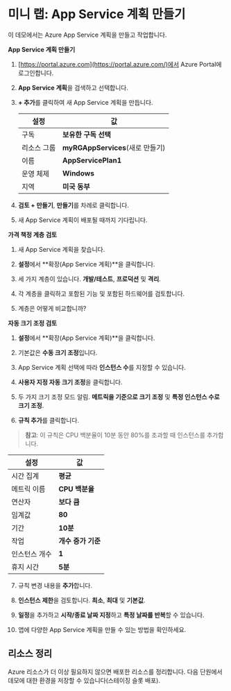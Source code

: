 ﻿# 미니 랩: App Service 계획 만들기

이 데모에서는 Azure App Service 계획을 만들고 작업합니다.

**App Service 계획 만들기**

1. [https://portal.azure.com](https://portal.azure.com/)에서 Azure Portal에 로그인합니다. 

2. **App Service 계획**을 검색하고 선택합니다.

3. **+ 추가**를 클릭하여 새 App Service 계획을 만듭니다.

    | 설정 | 값 |
    | -- | -- |
    | 구독 | **보유한 구독 선택** |
    | 리소스 그룹 | **myRGAppServices**(새로 만들기) |
    | 이름 | **AppServicePlan1** |
    | 운영 체제 | **Windows** |
    | 지역 | **미국 동부** |

4. **검토 + 만들기**, **만들기**를 차례로 클릭합니다.

5. 새 App Service 계획이 배포될 때까지 기다립니다.

**가격 책정 계층 검토**

1. 새 App Service 계획을 찾습니다.

2. **설정**에서 **확장(App Service 계획)**을 클릭합니다.

3. 세 가지 계층이 있습니다. **개발/테스트**, **프로덕션** 및 **격리**.

4. 각 계층을 클릭하고 포함된 기능 및 포함된 하드웨어를 검토합니다.

5. 계층은 어떻게 비교합니까? 

**자동 크기 조정 검토**

1. **설정**에서 **확장(App Service 계획)**을 클릭합니다.

2. 기본값은 **수동 크기 조정**입니다.

3. App Service 계획 선택에 따라 **인스턴스 수**를 지정할 수 있습니다.

4. **사용자 지정 자동 크기 조정**을 클릭합니다.

5. 두 가지 크기 조정 모드 알림. **메트릭을 기준으로 크기 조정** 및 **특정 인스턴스 수로 크기 조정**.

6. **규칙 추가**를 클릭합니다. 

>**참고**: 이 규칙은 CPU 백분율이 10분 동안 80%를 초과할 때 인스턴스를 추가합니다.

| 설정 | 값 |
| - | - |
| 시간 집계 | **평균** |
| 메트릭 이름 | **CPU 백분율** |
| 연산자 | **보다 큼** |
| 임계값 | **80** |
| 기간 | **10분** |
| 작업 | **개수 증가 기준** |
| 인스턴스 개수 | **1** |
| 휴지 시간 | **5분** |

7. 규칙 변경 내용을 **추가**합니다.

8. **인스턴스 제한**을 검토합니다. **최소**, **최대** 및 **기본값**.

9. **일정**을 추가하고 **시작/종료 날짜 지정**하고 **특정 날짜를 반복**할 수 있습니다.

10. 앱에 다양한 App Service 계획을 만들 수 있는 방법을 확인하세요.

## 리소스 정리

Azure 리소스가 더 이상 필요하지 않으면 배포한 리소스를 정리합니다. 다음 단원에서 데모에 대한 환경을 저장할 수 있습니다(스테이징 슬롯 배포).
